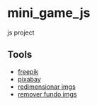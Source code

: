 # mini_game_js
js project

## Tools
- [freepik](https://br.freepik.com/)
- [pixabay](https://pixabay.com/pt/)
- [redimensionar imgs](https://www.iloveimg.com/pt)
- [remover fundo imgs](https://www.remove.bg/pt-br)